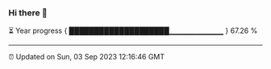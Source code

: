 ### Hi there 👋

⏳ Year progress { ████████████████████▁▁▁▁▁▁▁▁▁▁ } 67.26 %

---

⏰ Updated on Sun, 03 Sep 2023 12:16:46 GMT
